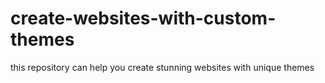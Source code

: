 # create-websites-with-custom-themes
this repository can help you create stunning websites with unique themes
